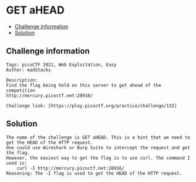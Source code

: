 # GET aHEAD

- [Challenge information](#challenge-information)
- [Solution](#solution)

## Challenge information
```
Tags: picoCTF 2021, Web Exploitation, Easy
Author: madStacks

Description:
Find the flag being held on this server to get ahead of the competition 
http://mercury.picoctf.net:28916/

Challenge link: [https://play.picoctf.org/practice/challenge/132]
```
## Solution

```
The name of the challenge is GET aHEAD. This is a hint that we need to get the HEAD of the HTTP request.
One could use Wireshark or Burp Suite to intercept the request and get the flag.
However, the easiest way to get the flag is to use curl. The command I used is:
    curl -I http://mercury.picoctf.net:28916/
Reasoning: The -I flag is used to get the HEAD of the HTTP request.
```
